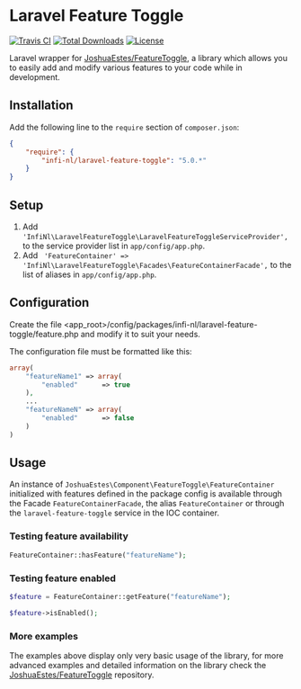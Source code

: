 Laravel Feature Toggle
======================

[![Travis CI](https://travis-ci.org/infi-nl/laravel-feature-toggle.svg)](https://travis-ci.org/infi-nl/laravel-feature-toggle)
[![Total Downloads](https://poser.pugx.org/infi-nl/laravel-feature-toggle/downloads.svg)](https://packagist.org/packages/infi-nl/laravel-feature-toggle)
[![License](https://poser.pugx.org/infi-nl/laravel-feature-toggle/license.svg)](https://packagist.org/packages/infi-nl/laravel-feature-toggle)

Laravel wrapper for [JoshuaEstes/FeatureToggle](https://github.com/JoshuaEstes/FeatureToggle), a library which allows you to easily add and modify various features to your code while in development.

## Installation

Add the following line to the `require` section of `composer.json`:

```json
{
    "require": {
        "infi-nl/laravel-feature-toggle": "5.0.*"
    }
}
```
## Setup

1. Add `'InfiNl\LaravelFeatureToggle\LaravelFeatureToggleServiceProvider',` to the service provider list in `app/config/app.php`.
2. Add ` 'FeatureContainer' => 'InfiNl\LaravelFeatureToggle\Facades\FeatureContainerFacade',` to the list of aliases in `app/config/app.php`.

## Configuration

Create the file <app_root>/config/packages/infi-nl/laravel-feature-toggle/feature.php and modify it to suit your needs.

The configuration file must be formatted like this:
```php
array(
	"featureName1" => array(
		"enabled"      => true
	),
	...
	"featureNameN" => array(
		"enabled"      => false
	)
)
```

## Usage

An instance of ```JoshuaEstes\Component\FeatureToggle\FeatureContainer``` initialized with features defined in the package config is available through the Facade ```FeatureContainerFacade```, the alias ```FeatureContainer``` or through the ```laravel-feature-toggle``` service in the IOC container.

### Testing feature availability

```php
FeatureContainer::hasFeature("featureName");
```

### Testing feature enabled

```php
$feature = FeatureContainer::getFeature("featureName");

$feature->isEnabled();
```

### More examples
The examples above display only very basic usage of the library, for more advanced examples and detailed information on the library check the [JoshuaEstes/FeatureToggle](https://github.com/JoshuaEstes/FeatureToggle) repository. 


